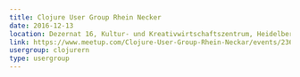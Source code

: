 ```yaml
---
title: Clojure User Group Rhein Necker
date: 2016-12-13
location: Dezernat 16, Kultur- und Kreativwirtschaftszentrum, Heidelberg
link: https://www.meetup.com/Clojure-User-Group-Rhein-Neckar/events/236176000/
usergroup: clojurern
type: usergroup
---
```

